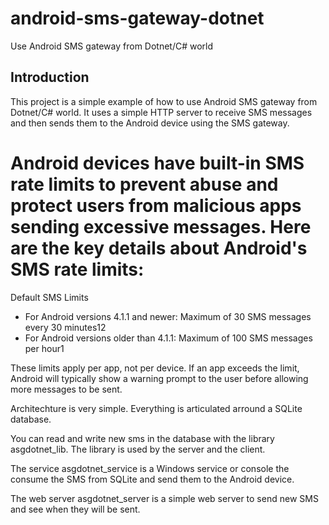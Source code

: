 # android-sms-gateway-dotnet
Use Android SMS gateway from Dotnet/C# world

## Introduction
This project is a simple example of how to use Android SMS gateway from Dotnet/C# world. It uses a simple HTTP server to receive SMS messages and then sends them to the Android device using the SMS gateway.

# Android devices have built-in SMS rate limits to prevent abuse and protect users from malicious apps sending excessive messages. Here are the key details about Android's SMS rate limits:

Default SMS Limits
- For Android versions 4.1.1 and newer: Maximum of 30 SMS messages every 30 minutes12
- For Android versions older than 4.1.1: Maximum of 100 SMS messages per hour1

These limits apply per app, not per device. If an app exceeds the limit, Android will typically show a warning prompt to the user before allowing more messages to be sent.

Architechture is very simple. Everything is articulated arround a SQLite database.

You can read and write new sms in the database with the library asgdotnet_lib. The library is used by the server and the client.

The service asgdotnet_service is a Windows service or console the consume the SMS from SQLite and send them to the Android device.

The web server asgdotnet_server is a simple web server to send new SMS and see when they will be sent.